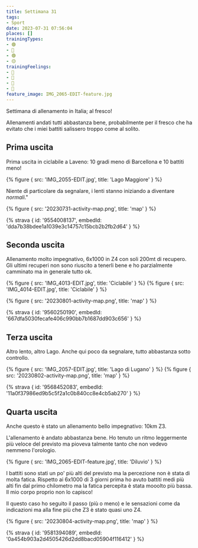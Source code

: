 ```yaml
---
title: Settimana 31
tags:
- Sport
date: 2023-07-31 07:56:04
places: []
trainingTypes:
- 🟢
- 🔴
- 🟢
- 🟡
trainingFeelings:
- 🙂
- 🙂
- 🙂
- 🙂
feature_image: IMG_2065-EDIT-feature.jpg
---
```


Settimana di allenamento in Italia; al fresco!
<!--more--> 

Allenamenti andati tutti abbastanza bene, probabilmente per il fresco che ha evitato che i miei battiti salissero troppo come al solito.

## Prima uscita

Prima uscita in ciclabile a Laveno: 10 gradi meno di Barcellona e 10 battiti meno!

{% figure { src: 'IMG_2055-EDIT.jpg', title: 'Lago Maggiore' } %}

Niente di particolare da segnalare, i lenti stanno iniziando a diventare _normali_."

{% figure { src: '20230731-activity-map.png', title: 'map' } %}

{% strava { id: '9554008137', embedId: 'dda7b38bdee1a1039e3c14757c15bcb2b2fb2d64' } %}


## Seconda uscita

Allenamento molto impegnativo, 6x1000 in Z4 con soli 200mt di recupero. 
Gli ultimi recuperi non sono riuscito a tenerli bene e ho parzialmente camminato ma in generale tutto ok.

{% figure { src: 'IMG_4013-EDIT.jpg', title: 'Ciclabile' } %}
{% figure { src: 'IMG_4014-EDIT.jpg', title: 'Ciclabile' } %}

{% figure { src: '20230801-activity-map.png', title: 'map' } %}

{% strava { id: '9560250190', embedId: '667dfa5030fecafe406c990bb7b1687dd903c656' } %}

## Terza uscita

Altro lento, altro Lago. Anche qui poco da segnalare, tutto abbastanza sotto controllo.

{% figure { src: 'IMG_2057-EDIT.jpg', title: 'Lago di Lugano' } %}
{% figure { src: '20230802-activity-map.png', title: 'map' } %}

{% strava { id: '9568452083', embedId: '11a0f37986ed9b5c5f2a1c0b840cc8e4cb5ab270' } %}

## Quarta uscita

Anche questo è stato un allenamento bello impegnativo: 10km Z3.

L'allenamento è andato abbastanza bene. Ho tenuto un ritmo leggermente più veloce del previsto ma pioveva talmente tanto che non vedevo nemmeno l'orologio. 

{% figure { src: 'IMG_2065-EDIT-feature.jpg', title: 'Diluvio' } %}

I battiti sono stati un po' più alti del previsto ma la percezione non è stata di molta fatica. Rispetto ai 6x1000 di 3 giorni prima ho avuto battiti medi più alti fin dal primo chilometro ma la fatica percepita è stata mooolto più bassa. Il mio corpo proprio non lo capisco!

Il questo caso ho seguito il passo (più o meno) e le sensazioni come da indicazioni ma alla fine più che Z3 è stato quasi uno Z4. 

{% figure { src: '20230804-activity-map.png', title: 'map' } %}


{% strava { id: '9581394089', embedId: '0a454b903a2d4505426d2dd8bacd05904f116412' } %}